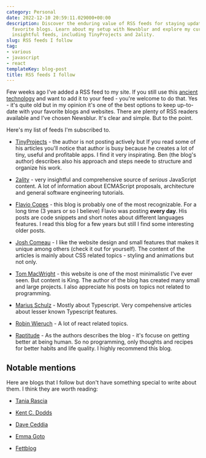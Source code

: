 ```yaml
---
category: Personal
date: 2022-12-10 20:59:11.029000+00:00
description: Discover the enduring value of RSS feeds for staying updated with your
  favorite blogs. Learn about my setup with Newsblur and explore my curated list of
  insightful feeds, including TinyProjects and 2ality.
slug: RSS feeds I follow
tag:
- various
- javascript
- react
templateKey: blog-post
title: RSS feeds I follow
---
```


Few weeks ago I've added a RSS feed to my site. If you still use this [ancient technology](https://en.wikipedia.org/wiki/RSS) and want to add it to your feed - you're welcome to do that. Yes - it's quite old but in my opinion it's one of the best options to keep up-to-date with your favorite blogs and websites. There are plenty of RSS readers available and I've chosen Newsblur. It's clear and simple. But to the point.

Here's my list of feeds I'm subscribed to.

- [TinyProjects](https://tinyprojects.dev/) - the author is not posting actively but If you read some of his articles you'll notice that author is busy because he creates a lot of tiny, useful and profitable apps. I find it very inspirating. Ben (the blog's author) describes also his approach and steps neede to structure and organize his work.
  
- [2ality](https://2ality.com/) - very insightful and comprehensive source of _serious_ JavaScript content. A lot of information about ECMAScript proposals, architecture and general software engineering tutorials.
  
- [Flavio Copes](https://flaviocopes.com/) - this blog is probably one of the most recognizable. For a long time (3 years or so I believe) Flavio was posting __every day__. His posts are code snippets and short notes about different languages features. I read this blog for a few years but still I find some interesting older posts.
  
- [Josh Comeau](https://www.joshwcomeau.com/) - I like the website design and small features that makes it unique among others (check it out for yourself). The content of the articles is mainly about CSS related topics - styling and animations but not only.
  
- [Tom MacWright](https://macwright.com/) - this website is one of the most minimalistic I've ever seen. But content is King. The author of the blog has created many small and large projects. I also appreciate his posts on topics not related to programming.
  
- [Marius Schulz](https://mariusschulz.com/) - Mostly about Typescript. Very compehensive articles about lesser known Typescript features.
  
- [Robin Wieruch](https://www.robinwieruch.de) - A lot of react related topics.
  
- [Raptitude](https://www.raptitude.com/) - As the authors describes the blog - it's focuse on getting better at being human. So no programming, only thoughts and recipes for better habits and life quality. I highly recommend this blog.
  
## Notable mentions

Here are blogs that I follow but don't have something special to write about them. I think they are worth reading:

- [Tania Rascia](https://www.taniarascia.com/)
  
- [Kent C. Dodds](https://kentcdodds.com/)
  
- [Dave Ceddia](https://daveceddia.com/)
  
- [Emma Goto](https://www.emgoto.com/)
  
- [Fettblog](https://fettblog.eu/)